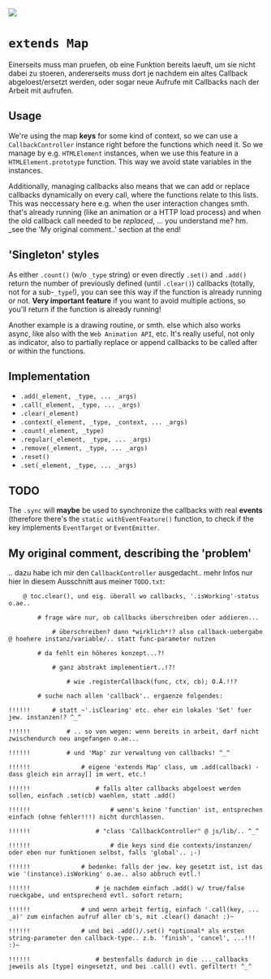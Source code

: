 <img src="https://kekse.biz/php/count.php?draw&override=github:v4" />

# `extends Map`
Einerseits muss man pruefen, ob eine Funktion bereits laeuft, um sie nicht dabei zu stoeren,
andererseits muss dort je nachdem ein altes Callback abgeloest/ersetzt werden, oder sogar
neue Aufrufe mit Callbacks nach der Arbeit mit aufrufen.

## Usage
We're using the map **keys** for some kind of context, so we can use a `CallbackController` instance
right before the functions which need it. So we manage by e.g. `HTMLElement` instances, when we use
this feature in a `HTMLElement.prototype` function. This way we avoid state variables in the instances.

Additionally, managing callbacks also means that we can add or replace callbacks dynamically on every
call, where the functions relate to this lists. This was neccessary here e.g. when the user interaction
changes smth. that's already running (like an animation or a HTTP load process) and when the old callback
call needed to be _replaced_, ... you understand me? hm. _see the 'My original comment..' section at the end!

## 'Singleton' styles
As either `.count()` (w/o `_type` string) or even directly `.set()` and `.add()` return the number of previously
defined (until `.clear()`) callbacks (totally, not for a sub-`_type`!), you can see this way if the function is
already running or not. **Very important feature** if you want to avoid multiple actions, so you'll return if
the function is already running!

Another example is a drawing routine, or smth. else which also works async, like also with the `Web Animation API`, etc.
It's really useful, not only as indicator, also to partially replace or append callbacks to be called after or within
the functions.

## Implementation
* `.add(_element, _type, ... _args)`
* `.call(_element, _type, ... _args)`
* `.clear(_element)`
* `.context(_element, _type, _context, ... _args)`
* `.count(_element, _type)`
* `.regular(_element, _type, ... _args)`
* `.remove(_element, _type, ... _args)`
* `.reset()`
* `.set(_element, _type, ... _args)`

## TODO
The `.sync` will **maybe** be used to synchronize the callbacks with real **events** (therefore there's the
`static withEventFeature()` function, to check if the key implements `EventTarget` or `EventEmitter`.

## My original comment, describing the 'problem'
.. dazu habe ich mir den `CallbackController` ausgedacht.. mehr Infos nur hier in diesem Ausschnitt aus meiner `TODO.txt`:
```
	@ toc.clear(), und eig. überall wo callbacks, '.isWorking'-status o.ae..

		# frage wäre nur, ob callbacks überschreiben oder addieren...

			# überschreiben? dann *wirklich*!? also callback-uebergabe @ hoehere instanz/variable/.. statt func-parameter nutzen

		# da fehlt ein höheres konzept...?!

			# ganz abstrakt implementiert..!?!

				# wie .registerCallback(func, ctx, cb); O.Ä.!!?

		# suche nach allen 'callback'.. ergaenze folgendes:

!!!!!!		# statt ~'.isClearing' etc. eher ein lokales 'Set' fuer jew. instanzen!? ^_^

!!!!!!			# .. so von wegen: wenn bereits in arbeit, darf nicht zwischendurch neu angefangen o.ae...

!!!!!!			# und 'Map' zur verwaltung von callbacks! ^_^

!!!!!!				# eigene 'extends Map' class, um .add(callback) - dass gleich ein array[] im wert, etc.!

!!!!!!					# falls alter callbacks abgeloest werden sollen, einfach .set(cb) waehlen, statt .add()

!!!!!!						# wenn's keine 'function' ist, entsprechen einfach (ohne fehler!!!) nicht durchlassen.

!!!!!!					# "class 'CallbackController" @ js/lib/.. ^_^

!!!!!!						# die keys sind die contexts/instanzen/ oder eben nur funktionen selbst, falls 'global'.. ;-)

!!!!!!				# bedenke: falls der jew. key gesetzt ist, ist das wie '(instance).isWorking' o.ae.. also abbruch evtl.!

!!!!!!					# je nachdem einfach .add() w/ true/false rueckgabe, und entsprechend evtl. sofort return;

!!!!!!				# und wenn arbeit fertig, einfach '.call(key, ... _a)' zum einfachen aufruf aller cb's, mit .clear() danach! :)~

!!!!!!				# und bei .add()/.set() *optional* als ersten string-parameter den callback-type.. z.b. 'finish', 'cancel', ...!!! :)~
				
!!!!!!					# bestenfalls dadurch in die ..._callbacks jeweils als [type] eingesetzt, und bei .call() evtl. gefiltert! ^_^
```

